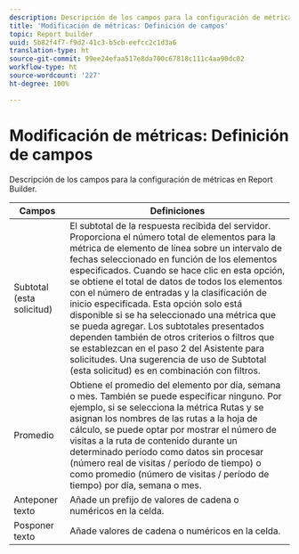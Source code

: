 ```yaml
---
description: Descripción de los campos para la configuración de métricas en Report Builder.
title: 'Modificación de métricas: Definición de campos'
topic: Report builder
uuid: 5b82f4f7-f9d2-41c3-b5cb-eefcc2c1d3a6
translation-type: ht
source-git-commit: 99ee24efaa517e8da700c67818c111c4aa90dc02
workflow-type: ht
source-wordcount: '227'
ht-degree: 100%

---
```



# Modificación de métricas: Definición de campos

Descripción de los campos para la configuración de métricas en Report Builder.

| Campos | Definiciones |
|--- |--- |
| Subtotal (esta solicitud) | El subtotal de la respuesta recibida del servidor. Proporciona el número total de elementos para la métrica de elemento de línea sobre un intervalo de fechas seleccionado en función de los elementos especificados. Cuando se hace clic en esta opción, se obtiene el total de datos de todos los elementos con el número de entradas y la clasificación de inicio especificada.  Esta opción solo está disponible si se ha seleccionado una métrica que se pueda agregar. Los subtotales presentados dependen también de otros criterios o filtros que se establezcan en el paso 2 del Asistente para solicitudes. Una sugerencia de uso de Subtotal (esta solicitud) es en combinación con filtros. |
| Promedio | Obtiene el promedio del elemento por día, semana o mes. También se puede especificar ninguno.  Por ejemplo, si se selecciona la métrica Rutas y se asignan los nombres de las rutas a la hoja de cálculo, se puede optar por mostrar el número de visitas a la ruta de contenido durante un determinado período como datos sin procesar (número real de visitas / período de tiempo) o como promedio (número de visitas / período de tiempo) por día, semana o mes. |
| Anteponer texto | Añade un prefijo de valores de cadena o numéricos en la celda. |
| Posponer texto | Añade valores de cadena o numéricos en la celda. |
